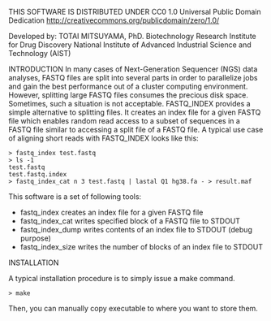 THIS SOFTWARE IS DISTRIBUTED UNDER
CC0 1.0 Universal
Public Domain Dedication
http://creativecommons.org/publicdomain/zero/1.0/

Developed by:
TOTAI MITSUYAMA, PhD.
Biotechnology Research Institute for Drug Discovery
National Institute of Advanced Industrial Science and Technology (AIST)



INTRODUCTION
In many cases of Next-Generation Sequencer (NGS) data analyses, FASTQ files are split into several parts in order to parallelize jobs and gain the best performance out of a cluster computing environment. However, splitting large FASTQ files consumes the precious disk space. Sometimes, such a situation is not acceptable. FASTQ_INDEX provides a simple alternative to splitting files. It creates an index file for a given FASTQ file which enables random read access to a subset of sequences in a FASTQ file similar to accessing a split file of a FASTQ file.
A typical use case of aligning short reads with FASTQ_INDEX looks like this:

    > fastq_index test.fastq
    > ls -1
    test.fastq
    test.fastq.index
    > fastq_index_cat n 3 test.fastq | lastal Q1 hg38.fa - > result.maf


This software is a set of following tools:
- fastq_index         creates an index file for a given FASTQ file
- fastq_index_cat     writes specified block of a FASTQ file to STDOUT
- fastq_index_dump    writes contents of an index file to STDOUT (debug purpose)
- fastq_index_size    writes the number of blocks of an index file to STDOUT


INSTALLATION

A typical installation procedure is to simply issue a make command.

    > make

Then, you can manually copy executable to where you want to store them.


